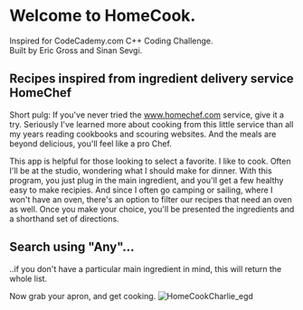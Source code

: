# Welcome to HomeCook.
Inspired for CodeCademy.com C++ Coding Challenge.<br>
Built by Eric Gross and Sinan Sevgi.

## Recipes inspired from ingredient delivery service HomeChef
Short pulg: If you've never tried the www.homechef.com service, give it a try. Seriously I've learned more about cooking from this little service than all my years reading cookbooks and scouring websites. And the meals are beyond delicious, you'll feel like a pro Chef.

This app is helpful for those looking to select a favorite. I like to cook. Often I'll be at the studio, wondering what I should make for dinner. With this program, you just plug in the main ingredient, and you'll get a few healthy easy to make recipies. And since I often go camping or sailing, where I won't have an oven, there's an option to filter our recipes that need an oven as well. Once you make your choice, you'll be presented the ingredients and a shorthand set of directions. 

## Search using __**"Any"**__... 
 ..if you don't have a particular main ingredient in mind, this will return the whole list.
 
 Now grab your apron, and get cooking. 
![HomeCookCharlie_egd](http://ericgrossdesign.com/HomeCookCharlie.JPG)
